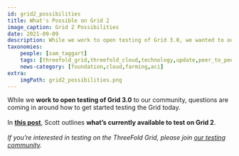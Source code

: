 ```yaml
---
id: grid2_possibilities
title: What's Possible on Grid 2
image_caption: Grid 2 Possibilities
date: 2021-09-09
description: While we work to open testing of Grid 3.0, we wanted to outline what's already available to test on Grid 2.
taxonomies:
    people: [sam_taggart]
    tags: [threefold_grid,threefold_cloud,technology,update,peer_to_peer,community]
    news-category: [foundation,cloud,farming,aci]
extra:
    imgPath: grid2_possibilities.png
---
```


While we **work to open testing of Grid 3.0** to our community, questions are coming in around how to get started testing the Grid today.
<br/>
<br/>
In **[this post](https://forum.threefold.io/t/what-you-can-do-on-the-threefold-grid-today/1220)**, Scott outlines **what’s currently available to test on Grid 2**.
<br/>
<br/>
*If you’re interested in testing on the ThreeFold Grid, please join [our testing community](https://t.me/threefoldtesting).*